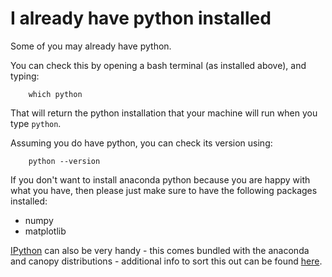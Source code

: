 ---
---

# I already have python installed

Some of you may already have python. 

You can check this by opening a bash terminal (as installed above), and typing:

		which python

That will return the python installation that your machine will run when you type ```python```.

Assuming you do have python, you can check its version using:
		
		python --version

If you don't want to install anaconda python because you are happy with what you have, then please just make sure to have the following 
packages installed:

- numpy
- matplotlib

[IPython](http://ipython.org/install.html) can also be very handy - this comes bundled with the anaconda and canopy distributions - additional info to sort this out can be found [here](http://ipython.org/install.html).